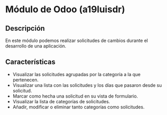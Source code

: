 # Módulo de Odoo (a19luisdr)

## Descripción
En este módulo podemos realizar solicitudes de cambios durante el desarrollo de una aplicación.

## Características
- Visualizar las solicitudes agrupadas por la categoría a la que pertenecen.
- Visualizar una lista con las solicitudes y los días que pasaron desde su solicitud.
- Marcar como hecha una solicitud en su vista de formulario.
- Visualizar la lista de categorías de solicitudes.
- Añadir, modificar o eliminar tanto categorías como solicitudes.
